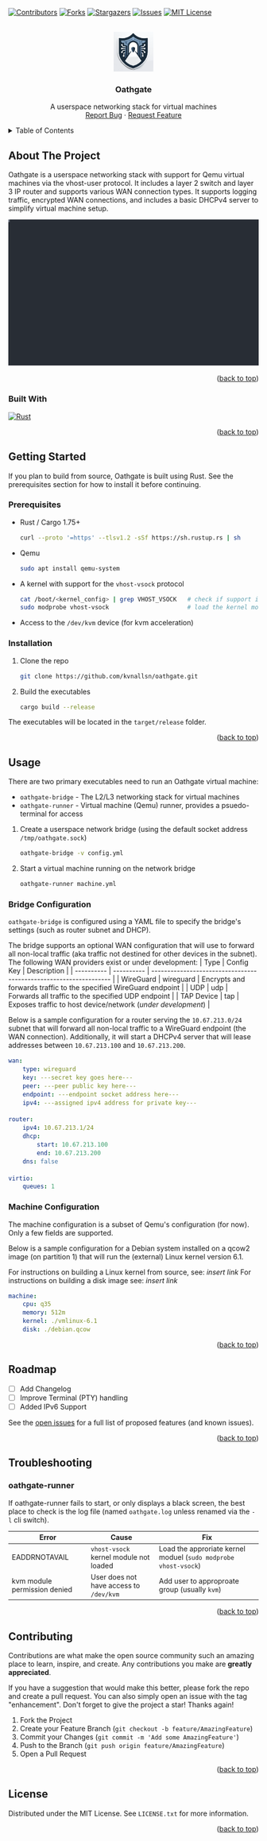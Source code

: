 <a name="readme-top"></a>


<!-- PROJECT SHIELDS -->
<!--
*** I'm using markdown "reference style" links for readability.
*** Reference links are enclosed in brackets [ ] instead of parentheses ( ).
*** See the bottom of this document for the declaration of the reference variables
*** for contributors-url, forks-url, etc. This is an optional, concise syntax you may use.
*** https://www.markdownguide.org/basic-syntax/#reference-style-links
-->
[![Contributors][contributors-shield]][contributors-url]
[![Forks][forks-shield]][forks-url]
[![Stargazers][stars-shield]][stars-url]
[![Issues][issues-shield]][issues-url]
[![MIT License][license-shield]][license-url]

<!-- PROJECT LOGO -->
<br />
<div align="center">
  <img src="images/logo.png" alt="Logo" width="80" height="80">

  <h3 align="center">Oathgate</h3>

  <p align="center">
    A userspace networking stack for virtual machines
    <br />
    <a href="https://github.com/kvnallsn/oathgate/issues/new?labels=bug">Report Bug</a>
    ·
    <a href="https://github.com/kvnallsn/oathgate/issues/new?labels=enhancement">Request Feature</a>
  </p>
</div>



<!-- TABLE OF CONTENTS -->
<details>
  <summary>Table of Contents</summary>
  <ol>
    <li>
      <a href="#about-the-project">About The Project</a>
      <ul>
        <li><a href="#built-with">Built With</a></li>
      </ul>
    </li>
    <li>
      <a href="#getting-started">Getting Started</a>
      <ul>
        <li><a href="#prerequisites">Prerequisites</a></li>
        <li><a href="#installation">Installation</a></li>
      </ul>
    </li>
    <li><a href="#usage">Usage</a></li>
    <li><a href="#roadmap">Roadmap</a></li>
    <li><a href="#troubleshooting">Troubleshooting</a></li>
    <li><a href="#contributing">Contributing</a></li>
    <li><a href="#license">License</a></li>
  </ol>
</details>



<!-- ABOUT THE PROJECT -->
## About The Project
Oathgate is a userspace networking stack with support for Qemu virtual machines via the vhost-user protocol.  It includes a layer 2 switch and layer 3 IP router and supports various WAN connection types. It supports logging traffic, encrypted WAN connections, and includes a basic DHCPv4 server to simplify virtual machine setup.

![Demo](./images/demo.svg)

<p align="right">(<a href="#readme-top">back to top</a>)</p>


### Built With

[![Rust][rust-shield]][rust-url]

<p align="right">(<a href="#readme-top">back to top</a>)</p>


<!-- GETTING STARTED -->
## Getting Started

If you plan to build from source, Oathgate is built using Rust. See the prerequisites section for how to install it before continuing.

### Prerequisites

* Rust / Cargo 1.75+
  ```sh
  curl --proto '=https' --tlsv1.2 -sSf https://sh.rustup.rs | sh
  ```

* Qemu
  ```sh
  sudo apt install qemu-system
  ```

* A kernel with support for the `vhost-vsock` protocol
  ```sh
  cat /boot/<kernel_config> | grep VHOST_VSOCK   # check if support is present (i.e., y or m)
  sudo modprobe vhost-vsock                      # load the kernel module
  ```

* Access to the `/dev/kvm` device (for kvm acceleration)

### Installation

1. Clone the repo
   ```sh
   git clone https://github.com/kvnallsn/oathgate.git
   ```

2. Build the executables
   ```sh
   cargo build --release
   ```

The executables will be located in the `target/release` folder.

<p align="right">(<a href="#readme-top">back to top</a>)</p>



<!-- USAGE EXAMPLES -->
## Usage

There are two primary executables need to run an Oathgate virtual machine:
* `oathgate-bridge` - The L2/L3 networking stack for virtual machines
* `oathgate-runner` - Virtual machine (Qemu) runner, provides a psuedo-terminal for access

1. Create a userspace network bridge (using the default socket address `/tmp/oathgate.sock`)
   ```sh
   oathgate-bridge -v config.yml
   ```

2. Start a virtual machine running on the network bridge
   ```sh
   oathgate-runner machine.yml
   ```

### Bridge Configuration

`oathgate-bridge` is configured using a YAML file to specify the bridge's settings (such as router subnet and DHCP).

The bridge supports an optional WAN configuration that will use to forward all non-local traffic (aka traffic not destined for other devices in the subnet).  The following WAN providers exist or under development:
| Type       | Config Key | Description                                                       |
| ---------- | ---------- | ----------------------------------------------------------------- |
| WireGuard  | wireguard  | Encrypts and forwards traffic to the specified WireGuard endpoint |
| UDP        | udp        | Forwards all traffic to the specified UDP endpoint                |
| TAP Device | tap        | Exposes traffic to host device/network (_under development_)      |

Below is a sample configuration for a router serving the `10.67.213.0/24` subnet that will forward all non-local traffic to a WireGuard endpoint (the WAN connection).  Additionally, it will start a DHCPv4 server that will lease addresses between `10.67.213.100` and `10.67.213.200`.

```yaml
wan:
    type: wireguard
    key: ---secret key goes here---
    peer: ---peer public key here---
    endpoint: ---endpoint socket address here---
    ipv4: ---assigned ipv4 address for private key---

router:
    ipv4: 10.67.213.1/24
    dhcp:
        start: 10.67.213.100
        end: 10.67.213.200
    dns: false

virtio:
    queues: 1
```

### Machine Configuration

The machine configuration is a subset of Qemu's configuration (for now). Only a few fields are supported.

Below is a sample configuration for a Debian system installed on a qcow2 image (on partition 1) that will run the (external) Linux kernel version 6.1.

For instructions on building a Linux kernel from source, see: _insert link_
For instructions on building a disk image see: _insert link_

```yaml
machine:
    cpu: q35
    memory: 512m
    kernel: ./vmlinux-6.1
    disk: ./debian.qcow
```

<p align="right">(<a href="#readme-top">back to top</a>)</p>



<!-- ROADMAP -->
## Roadmap

- [ ] Add Changelog
- [ ] Improve Terminal (PTY) handling
- [ ] Added IPv6 Support

See the [open issues](https://github.com/kvnallsn/oathgate/issues) for a full list of proposed features (and known issues).

<p align="right">(<a href="#readme-top">back to top</a>)</p>


<!-- TROUBLESHOOTING -->
## Troubleshooting

### oathgate-runner

If oathgate-runner fails to start, or only displays a black screen, the best place to check is the log file (named `oathgate.log` unless renamed via the `-l` cli switch).

| Error         | Cause                                                  | Fix                                                             |
| ------------- |--------------------------------------------------------| --------------------------------------------------------------- |
| EADDRNOTAVAIL | `vhost-vsock` kernel module not loaded                 | Load the approriate kernel moduel (`sudo modprobe vhost-vsock`) |
| kvm module permission denied | User does not have access to `/dev/kvm` | Add user to approproate group (usually `kvm`)                   |

<p align="right">(<a href="#readme-top">back to top</a>)</p>

<!-- CONTRIBUTING -->
## Contributing

Contributions are what make the open source community such an amazing place to learn, inspire, and create. Any contributions you make are **greatly appreciated**.

If you have a suggestion that would make this better, please fork the repo and create a pull request. You can also simply open an issue with the tag "enhancement".
Don't forget to give the project a star! Thanks again!

1. Fork the Project
2. Create your Feature Branch (`git checkout -b feature/AmazingFeature`)
3. Commit your Changes (`git commit -m 'Add some AmazingFeature'`)
4. Push to the Branch (`git push origin feature/AmazingFeature`)
5. Open a Pull Request

<p align="right">(<a href="#readme-top">back to top</a>)</p>



<!-- LICENSE -->
## License

Distributed under the MIT License. See `LICENSE.txt` for more information.

<p align="right">(<a href="#readme-top">back to top</a>)</p>


<!-- MARKDOWN LINKS & IMAGES -->
<!-- https://www.markdownguide.org/basic-syntax/#reference-style-links -->
[contributors-shield]: https://img.shields.io/github/contributors/kvnallsn/oathgatestyle=for-the-badge
[contributors-url]: https://github.com/kvnallsn/oathgate/graphs/contributors
[forks-shield]: https://img.shields.io/github/forks/kvnallsn/oathgatestyle=for-the-badge
[forks-url]: https://github.com/kvnallsn/oathgate/network/members
[stars-shield]: https://img.shields.io/github/stars/kvnallsn/oathgatestyle=for-the-badge
[stars-url]: https://github.com/kvnallsn/oathgate/stargazers
[issues-shield]: https://img.shields.io/github/issues/kvnallsn/oathgate?style=for-the-badge
[issues-url]: https://github.com/kvnallsn/oathgate/issues
[license-shield]: https://img.shields.io/github/license/kvnallsn/oathgate?style=for-the-badge
[license-url]: https://github.com/kvnallsn/oathgate/blob/master/LICENSE.txt
[rust-shield]: https://img.shields.io/badge/rust-orange?style=for-the-badge&logo=rust&logoColor=white
[rust-url]: https://www.rust-lang.org/
